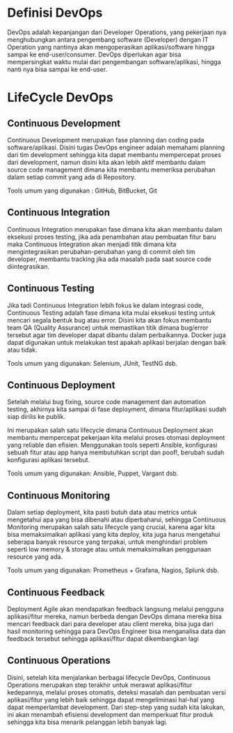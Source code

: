 # Definisi DevOps

DevOps adalah kepanjangan dari Developer Operations, yang pekerjaan nya menghubungkan antara pengembang software (Developer) dengan IT Operation yang nantinya akan mengoperasikan aplikasi/software hingga sampai ke end-user/consumer. DevOps diperlukan agar bisa mempersingkat waktu mulai dari pengembangan software/aplikasi, hingga nanti nya bisa sampai ke end-user.

# LifeCycle DevOps
 

## Continuous Development
Continuous Development merupakan fase planning dan coding pada software/aplikasi. Disini tugas DevOps engineer adalah memahami planning dari tim development sehingga kita dapat membantu mempercepat proses dari development, namun disini kita akan lebih aktif membantu dalam source code management dimana kita membantu memeriksa perubahan dalam setiap  commit yang ada di Repository.

Tools umum yang digunakan : GitHub, BitBucket, Git


## Continuous Integration
Continuous Integration merupakan fase dimana kita akan membantu dalam eksekusi proses testing, jika ada penambahan atau pembuatan fitur baru maka Continuous Integration akan menjadi titik dimana kita mengintegrasikan perubahan-perubahan yang di commit oleh tim developer, membantu tracking jika ada masalah pada saat source code diintegrasikan. 


## Continuous Testing
Jika tadi Continuous Integration lebih fokus ke dalam integrasi code, Continuous Testing adalah fase dimana kita mulai eksekusi testing untuk mencari segala bentuk bug atau error. Disini kita akan fokus membantu team QA (Quality Assurance) untuk memastikan titik dimana bug/error tersebut agar tim developer dapat dibantu dalam perbaikannya. Docker juga dapat digunakan untuk melakukan test apakah aplikasi berjalan dengan baik atau tidak.

Tools umum yang digunakan: Selenium, JUnit, TestNG dsb. 


## Continuous Deployment
Setelah melalui bug fixing, source code management dan automation testing, akhirnya kita sampai di fase deployment, dimana fitur/aplikasi sudah siap dirilis ke publik.

Ini merupakan salah satu lifecycle dimana Continuous Deployment akan membantu mempercepat pekerjaan kita melalui proses otomasi deployment yang reliable dan efisien. Menggunakan tools seperti Ansible, konfigurasi sebuah fitur atau app hanya membutuhkan script dan poof!, berubah sudah konfigurasi aplikasi tersebut.

Tools umum yang digunakan: Ansible, Puppet, Vargant dsb. 


## Continuous Monitoring
Dalam setiap deployment, kita pasti butuh data atau metrics untuk mengetahui apa yang bisa dibenahi atau diperbaharui, sehingga Continuous Monitoring merupakan salah satu lifecycle yang crucial, karena agar kita  bisa memaksimalkan aplikasi yang kita deploy, kita juga harus mengetahui seberapa banyak resource yang terpakai, untuk menghindari problem seperti low memory & storage atau untuk memaksimalkan penggunaan resource yang ada. 

Tools umum yang digunakan: Prometheus + Grafana, Nagios, Splunk dsb. 


## Continuous Feedback
Deployment Agile akan mendapatkan feedback langsung melalui pengguna aplikasi/fitur mereka, namun berbeda dengan DevOps dimana mereka bisa mencari feedback dari para developer atau client mereka, bisa juga dari hasil monitoring sehingga para DevOps Engineer bisa menganalisa data dan feedback tersebut sehingga aplikasi/fitur dapat dikembangkan lagi


## Continuous Operations
Disini, setelah kita menjalankan berbagai lifecycle DevOps, Continuous Operations merupakan step terakhir untuk merawat aplikasi/fitur kedepannya, melalui proses otomatis, deteksi masalah dan pembuatan versi aplikasi/fitur yang lebih baik sehingga dapat mengeliminasi hal-hal yang dapat memperlambat development. Dari step-step yang sudah kita lakukan, ini akan menambah efisiensi development dan memperkuat fitur produk sehingga kita bisa menarik pelanggan lebih banyak lagi.
